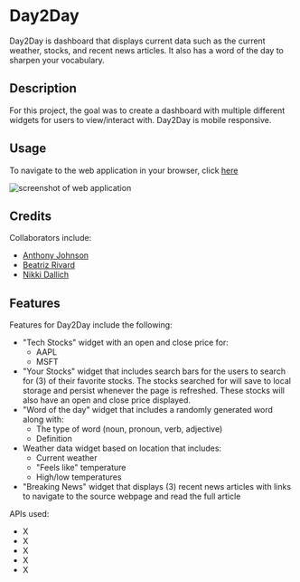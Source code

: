 # Day2Day

Day2Day is dashboard that displays current data such as the current weather, stocks, and recent news articles. It also has a word of the day to sharpen your vocabulary.

## Description

For this project, the goal was to create a dashboard with multiple different widgets for users to view/interact with. Day2Day is mobile responsive.

## Usage

To navigate to the web application in your browser, click [here](https://anthonyjohnson101.github.io/recent-events-dashboard/)

![screenshot of web application]({insert_file_path_here})

## Credits

Collaborators include:

- [Anthony Johnson](https://github.com/AnthonyJohnson101)
- [Beatriz Rivard](https://github.com/Beatriz-Rivard)
- [Nikki Dallich](https://github.com/ndallich1)

## Features

Features for Day2Day include the following:

- "Tech Stocks" widget with an open and close price for:
  - AAPL
  - MSFT
- "Your Stocks" widget that includes search bars for the users to search for (3) of their favorite stocks. The stocks searched for will save to local storage and persist whenever the page is refreshed. These stocks will also have an open and close price displayed.
- "Word of the day" widget that includes a randomly generated word along with:
  - The type of word (noun, pronoun, verb, adjective)
  - Definition
- Weather data widget based on location that includes:
  - Current weather
  - "Feels like" temperature
  - High/low temperatures
- "Breaking News" widget that displays (3) recent news articles with links to navigate to the source webpage and read the full article

APIs used:

- X
- X
- X
- X
- X
